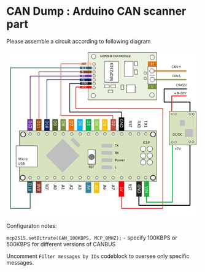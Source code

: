 CAN Dump : Arduino CAN scanner part
===

Please assemble a circuit according to following diagram

![alt text](https://github.com/vchmykhun-collab/can_dump/blob/master/Arduino_CAN-Scanner/assets/MCP2515.png?raw=true)

Configuraton notes:

  `mcp2515.setBitrate(CAN_100KBPS, MCP_8MHZ);` - specify 100KBPS or 500KBPS for different versions of CANBUS

  Uncomment `Filter messages by IDs` codeblock to oversee only specific messages.
